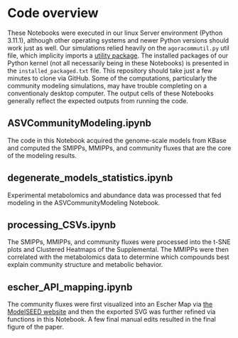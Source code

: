 # Code overview

These Notebooks were executed in our linux Server environment (Python 3.11.1), although other operating systems and newer Python versions should work just as well.   Our simulations relied heavily on the `agoracommutil.py` util file, which implicity imports a [utility package](https://github.com/cshenry/chenry_utility_module/tree/master/lib/chenry_utility_module).   The installed packages of our Python kernel (not all necessarily being in these Notebooks) is presented in the `installed_packaged.txt` file.  This repository should take just a few minutes to clone via GitHub.  Some of the computations, particularly the community modeling simulations, may have trouble completing on a conventionaly desktop computer.  The output cells of these Notebooks generally reflect the expected outputs from running the code.

## ASVCommunityModeling.ipynb

The code in this Notebook acquired the genome-scale models from KBase and computed the SMIPPs, MMIPPs, and community fluxes that are the core of the modeling results.   

## degenerate_models_statistics.ipynb

Experimental metabolomics and abundance data was processed that fed modeling in the ASVCommunityModeling Notebook.

## processing_CSVs.ipynb

The SMIPPs, MMIPPs, and community fluxes were processed into the t-SNE plots and Clustered Heatmaps of the Supplemental.  The MMIPPs were then correlated with the metabolomics data to determine which compounds best explain community structure and metabolic behavior.

## escher_API_mapping.ipynb

The community fluxes were first visualized into an Escher Map via [the ModelSEED website](https://modelseed.org/escher/escher_builder.html#) and then the exported SVG was further refined via functions in this Notebook.  A few final manual edits resulted in the final figure of the paper.
